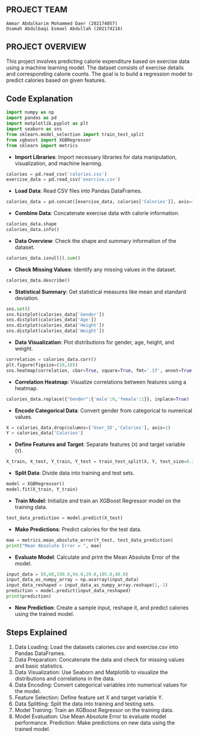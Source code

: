 ## PROJECT TEAM
    Ammar Abdalkarim Mohammed Daer (202174057)
    Osamah Abdulbaqi Esmael Abdullah (202174216)


## PROJECT OVERVIEW

This project involves predicting calorie expenditure based on exercise data using a machine learning model. The dataset consists of exercise details and corresponding calorie counts. The goal is to build a regression model to predict calories based on given features.

## Code Explanation

```python
import numpy as np
import pandas as pd
import matplotlib.pyplot as plt
import seaborn as sns
from sklearn.model_selection import train_test_split
from xgboost import XGBRegressor
from sklearn import metrics
```
- **Import Libraries**: Import necessary libraries for data manipulation, visualization, and machine learning.

```python
calories = pd.read_csv('calories.csv')
exercise_data = pd.read_csv('exercise.csv')
```
- **Load Data**: Read CSV files into Pandas DataFrames.

```python
calories_data = pd.concat([exercise_data, calories['Calories']], axis=1)
```
- **Combine Data**: Concatenate exercise data with calorie information.

```python
calories_data.shape
calories_data.info()
```
- **Data Overview**: Check the shape and summary information of the dataset.

```python
calories_data.isnull().sum()
```
- **Check Missing Values**: Identify any missing values in the dataset.

```python
calories_data.describe()
```
- **Statistical Summary**: Get statistical measures like mean and standard deviation.

```python
sns.set()
sns.histplot(calories_data['Gender'])
sns.distplot(calories_data['Age'])
sns.distplot(calories_data['Height'])
sns.distplot(calories_data['Weight'])
```
- **Data Visualization**: Plot distributions for gender, age, height, and weight.

```python
correlation = calories_data.corr()
plt.figure(figsize=(10,10))
sns.heatmap(correlation, cbar=True, square=True, fmt='.1f', annot=True, annot_kws={'size':8}, cmap='Blues')
```
- **Correlation Heatmap**: Visualize correlations between features using a heatmap.

```python
calories_data.replace({"Gender":{'male':0,'female':1}}, inplace=True)
```
- **Encode Categorical Data**: Convert gender from categorical to numerical values.

```python
X = calories_data.drop(columns=['User_ID','Calories'], axis=1)
Y = calories_data['Calories']
```
- **Define Features and Target**: Separate features (`X`) and target variable (`Y`).

```python
X_train, X_test, Y_train, Y_test = train_test_split(X, Y, test_size=0.2, random_state=2)
```
- **Split Data**: Divide data into training and test sets.

```python
model = XGBRegressor()
model.fit(X_train, Y_train)
```
- **Train Model**: Initialize and train an XGBoost Regressor model on the training data.

```python
test_data_prediction = model.predict(X_test)
```
- **Make Predictions**: Predict calories for the test data.

```python
mae = metrics.mean_absolute_error(Y_test, test_data_prediction)
print("Mean Absolute Error = ", mae)
```
- **Evaluate Model**: Calculate and print the Mean Absolute Error of the model.

```python
input_data = (0,68,190.0,94.0,29.0,105.0,40.8)
input_data_as_numpy_array = np.asarray(input_data)
input_data_reshaped = input_data_as_numpy_array.reshape(1,-1)
prediction = model.predict(input_data_reshaped)
print(prediction)
```
- **New Prediction**: Create a sample input, reshape it, and predict calories using the trained model.

## Steps Explained

1. Data Loading: Load the datasets calories.csv and exercise.csv into Pandas DataFrames.
2. Data Preparation: Concatenate the data and check for missing values and basic statistics.
3. Data Visualization: Use Seaborn and Matplotlib to visualize the distributions and correlations in the data.
4. Data Encoding: Convert categorical variables into numerical values for the model.
5. Feature Selection: Define feature set X and target variable Y.
6. Data Splitting: Split the data into training and testing sets.
7. Model Training: Train an XGBoost Regressor on the training data.
8. Model Evaluation: Use Mean Absolute Error to evaluate model performance.
Prediction: Make predictions on new data using the trained model.
